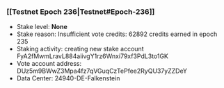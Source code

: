 ### [[Testnet Epoch 236|Testnet#Epoch-236]]
* Stake level: **None**
* Stake reason: Insufficient vote credits: 62892 credits earned in epoch 235
* Staking activity: creating new stake account FyA2fMwmLravL884aiivgY1rz6Wnxi79xf3PdL3to1GK
* Vote account address: DUz5m9BWwZ3Mpa4fz7qVGuqCzTePfee2RyQU37yZZDeY
* Data Center: 24940-DE-Falkenstein